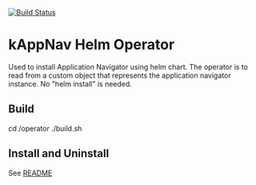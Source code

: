 [![Build Status](https://travis-ci.com/kappnav/ui.svg?branch=master)](https://travis-ci.com/kappnav/operator)

# kAppNav Helm Operator

Used to install Application Navigator using helm chart. The operator is to read from a custom object that represents the application navigator instance. No "helm install" is needed.

## Build

cd <kappnav project root>/operator 
./build.sh
  
## Install and Uninstall

See [README](https://github.com/kappnav/README#install)
